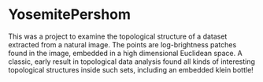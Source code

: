 # YosemitePershom

This was a project to examine the topological structure of a dataset extracted from a natural image. The points are log-brightness patches found in the image, embedded in a high dimensional Euclidean space. A classic, early result in topological data analysis found all kinds of interesting topological structures inside such sets, including an embedded klein bottle!
